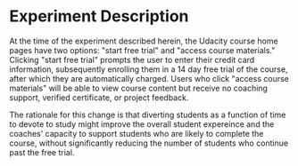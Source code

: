 # Experiment Description

At the time of the experiment described herein, the Udacity course home pages have two options: "start free trial" and "access course materials." Clicking "start free trial" prompts the user to enter their credit card information, subsequently enrolling them in a 14 day free trial of the course, after which they are automatically charged. Users who click "access course materials" will be able to view course content but receive no coaching support, verified certificate, or project feedback.

The rationale for this change is that diverting students as a function of time to devote to study might improve the overall student expereince and the coaches' capacity to support students who are likely to complete the course, without significantly reducing the number of students who continue past the free trial.

